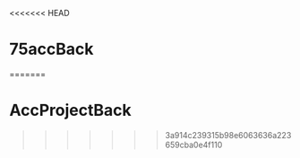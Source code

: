 <<<<<<< HEAD
# 75accBack


=======
# AccProjectBack
>>>>>>> 3a914c239315b98e6063636a223659cba0e4f110
